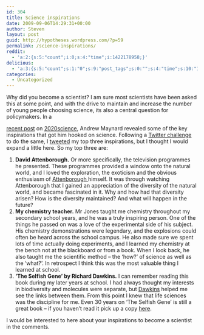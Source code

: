 ```yaml
---
id: 304
title: Science inspirations
date: 2009-09-06T14:29:31+00:00
author: Steven
layout: post
guid: http://hypotheses.wordpress.com/?p=59
permalink: /science-inspirations/
reddit:
  - 'a:2:{s:5:"count";i:0;s:4:"time";i:1422178958;}'
delicious:
  - 'a:3:{s:5:"count";s:1:"0";s:9:"post_tags";s:0:"";s:4:"time";s:10:"1270337887";}'
categories:
  - Uncategorized
---
```

<!-- BODY { FONT-FAMILY:Tahoma; FONT-SIZE:10pt } P { FONT-FAMILY:Tahoma; FONT-SIZE:10pt } DIV { FONT-FAMILY:Tahoma; FONT-SIZE:10pt } TD { FONT-FAMILY:Tahoma; FONT-SIZE:10pt } -->Why did you become a scientist? I am sure most scientists have been asked this at some point, and with the drive to maintain and increase the number of young people choosing science, its also a central question for policymakers. In a 

<a href="http://2020science.org/2009/09/03/hooked-on-science/" target="_blank">recent post</a> on <a href="http://2020science.org/" target="_blank">2020science</a>, Andrew Maynard revealed some of the key inspirations that got him hooked on science. Following a <a href="http://twitter.com/marilyneb/status/3752654465" target="_blank">Twitter challenge</a> to do the same, I <a href="http://twitter.com/stevenhill/status/3752905324" target="_blank">tweeted</a> my top three inspirations, but I thought I would expand a little here. So my top three are:

  1. **David Attenborough.** Or more specifically, the television programmes he presented. These programmes provided a window onto the natural world, and I loved the exploration, the exoticism and the obvious enthusiasm of <a href="http://en.wikipedia.org/wiki/David_Attenborough" target="_blank">Attenborough </a>himself. It was through watching Attenborough that I gained an appreciation of the diversity of the natural world, and became fascinated in it. Why and how had that diversity arisen? How is the diversity maintained? And what will happen in the future?
  2. **My chemistry teacher.** Mr Jones taught me chemistry throughout my secondary school years, and he was a truly inspiring person. One of the things he passed on was a love of the experimental side of his subject. His chemistry demonstrations were legendary, and the explosions could often be heard across the school campus. He also made sure we spent lots of time actually doing experiments, and I learned my chemistry at the bench not at the blackboard or from a book. When I look back, he also taught me the scientific method &#8211; the &#8216;how?&#8217; of science as well as the &#8216;what?&#8217;. In retrospect I think this was the most valuable thing I learned at school.
  3. **&#8216;The Selfish Gene&#8217; by Richard Dawkins.** I can remember reading this book during my later years at school. I had always thought my interests in biodiversity and molecules were separate, but <a href="http://en.wikipedia.org/wiki/Richard_Dawkins" target="_blank">Dawkins</a> helped me see the links between them. From this point I knew that life sciences was the discipline for me. Even 30 years on &#8216;The Selfish Gene&#8217; is still a great book &#8211; if you haven&#8217;t read it pick up a copy <a href="http://www.amazon.co.uk/gp/product/0199291152?ie=UTF8&tag=stevensthough-21&linkCode=as2&camp=1634&creative=19450&creativeASIN=0199291152" target="_blank">here</a>.

I would be interested to here about your inspirations to become a scientist in the comments.